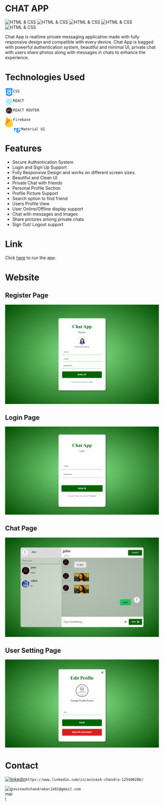 # **CHAT APP**
![HTML & CSS](https://img.shields.io/badge/React%20Js-v18.2.0-red)
![HTML & CSS](https://img.shields.io/badge/React%20Router-v6.4-green)
![HTML & CSS](https://img.shields.io/badge/HTML-CSS-blue)
![HTML & CSS](https://img.shields.io/badge/Redux-Redux%20Toolkit-purple)
![HTML & CSS](https://img.shields.io/badge/MuI-npm-orange)

Chat App is realtime private messaging application made with fully responsive design and compatible with every device. Chat App is bagged with powerful authentication system, beautiful and minimal UI, private chat with users share photos along with messages in chats to enhance the experience.


# Technologies Used
<img align="left" alt="React Js" width="26px" src="./image/readmeAssets/css-3.png" /> `CSS`


<img align="left" alt="React Js" width="26px" src="./image/readmeAssets/logo512.png" /> `REACT`


<img align="left" alt="REACT ROUTER" width="26px" src="./image/readmeAssets/router.png" /> `REACT ROUTER`


<img align="left" alt="REDUX" width="26px" src="./image/readmeAssets/firebase.png" /> `Firebase`


<img align="left" alt="REDUX" width="26px" src="./image/readmeAssets/material_ui.png" /> `Material UI`
# Features
- Secure Authentication System
- Login and Sign Up Support
- Fully Responsive Design and works on different screen sizes.
- Beautiful and Clean UI
- Private Chat with friends
- Personal Profile Section
- Profile Picture Support
- Search option to find friend
- Users Profile View
- User Online/Offline display support
- Chat with messages and Images
- Share pictures among private chats
- Sign Out/ Logout support
# Link
Click [here](https://chat-app-49bee.web.app/login) to run the app.
 # Website
 ## Register Page
 ![](image/Screenshots/register.png)
 ## Login Page
 ![](image/Screenshots/login.png)
 ## Chat Page
 ![](image/Screenshots/chat.png)
 ## User Setting Page
 ![](image/Screenshots/setting.png)
 
 # Contact
 [![linkedin](https://img.shields.io/badge/linkedin-0A66C2?style=for-the-badge&logo=linkedin&logoColor=white)](https://www.linkedin.com/in/avinash-chandra-12540020b/)`https://www.linkedin.com/in/avinash-chandra-12540020b/`
 
 
<img align="left" alt="gmail" width="26px" src="./google-image/readmeAssets/gmail.webp" /> `avinashchandrabarik01@gmail.com`
